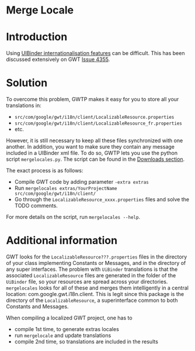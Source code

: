 # Merge Locale

# Introduction
Using [UIBinder internationalisation features](http://code.google.com/webtoolkit/doc/latest/DevGuideUiBinderI18n.html) can be difficult. This has been discussed extensively on GWT [Issue 4355](http://code.google.com/p/google-web-toolkit/issues/detail?id=4355).

# Solution
To overcome this problem, GWTP makes it easy for you to store all your translations in:
* `src/com/google/gwt/i18n/client/LocalizableResource.properties`
* `src/com/google/gwt/i18n/client/LocalizableResource_fr.properties`
* etc.

However, it is still necessary to keep all these files synchronized with one another. In addition, you want to make sure they contain any message included in a UIBinder xml file. To do so, GWTP lets you use the python script `mergelocales.py`. The script can be found in the [Downloads section](http://code.google.com/p/gwt-platform/downloads/list).

The exact process is as follows:
* Compile GWT code by adding parameter `-extra extras`
* Run `mergelocales extras/YourProjectName src/com/google/gwt/i18n/client/`
* Go through the `LocalizableResource_xxxx.properties` files and solve the TODO comments.

For more details on the script, run `mergelocales --help`.

# Additional information
GWT looks for the `LocalizableResource???.properties` files in the
directory of your class implementing Constants or Messages, and in
the directory of any super interfaces. The problem with `UiBinder`
translations is that the associated `LocalizableResource` files are
generated in the folder of the `UiBinder` file, so your resources are
spread across your directories. `mergelocales` looks for all of these and
merges them intelligently in a central location: com.google.gwt.i18n.client. This is legit since this package is the
directory of the `LocalizableResource`, a superinterface common to both
Constants and Messages.

When compiling a localized GWT project, one has to
* compile 1st time, to generate extras locales
* run `mergelocale` and update translations
* compile 2nd time, so translations are included in the results
